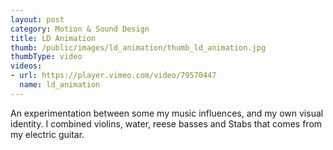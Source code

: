```yaml
---
layout: post
category: Motion & Sound Design
title: LD Animation
thumb: /public/images/ld_animation/thumb_ld_animation.jpg
thumbType: video
videos:
- url: https://player.vimeo.com/video/79570447
  name: ld_animation
---
```

An experimentation between some my music influences, and 
my own visual identity. I combined violins, water, reese basses and Stabs that
comes from my electric guitar.